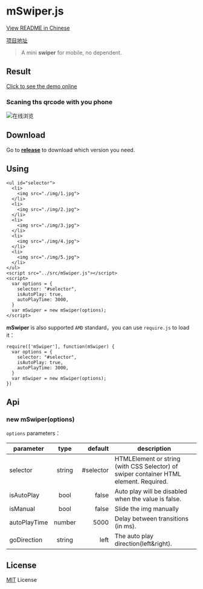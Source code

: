 # mSwiper.js

[View README in Chinese](https://github.com/JohnsenZhou/mSwiper.js/blob/master/README.md)

[项目地址](https://github.com/JohnsenZhou/mSwiper.js)

> A mini **swiper** for mobile, no dependent.

## Result
[Click to see the demo online](https://johnsenzhou.github.io/mSwiper.js/)
### Scaning ths qrcode with you phone
![在线浏览](https://raw.githubusercontent.com/JohnsenZhou/NodeApp-Deploy/img/swiper.png)


## Download
Go to **[release](https://github.com/JohnsenZhou/mSwiper.js/releases)** to download which version you need.

## Using

```
<ul id="selector">
  <li>
    <img src="./img/1.jpg">
  </li>
  <li>
    <img src="./img/2.jpg">
  </li>
  <li>
    <img src="./img/3.jpg">
  </li>
  <li>
    <img src="./img/4.jpg">
  </li>
  <li>
    <img src="./img/5.jpg">
  </li>
</ul>
<script src="../src/mSwiper.js"></script>
<script>
  var options = {
    selector: "#selector",
    isAutoPlay: true,
    autoPlayTime: 3000,
  }
  var mSwiper = new mSwiper(options);
</script>
```
**mSwiper** is also supported ``AMD`` standard，you can use ``require.js`` to load it：

```
require(['mSwiper'], function(mSwiper) {
  var options = {
    selector: "#selector",
    isAutoPlay: true,   
    autoPlayTime: 3000,  
  }
  var mSwiper = new mSwiper(options);
})
```

## Api

### new mSwiper(options)

``options`` parameters：

| parameter        | type           | default  | description  |
| ------------- |:-------------:| -----:| -----|
| selector      | string | #selector | HTMLElement or string (with CSS Selector) of swiper container HTML element. Required.  |
| isAutoPlay      | bool      |   false| Auto play will be disabled when the value is false.  |
| isManual | bool      |    false | Slide the img manually  |
| autoPlayTime | number      |    5000 | Delay between transitions (in ms).  |
| goDirection | string      |    left | The auto play direction(left&right).  |

## License

[MIT](https://github.com/JohnsenZhou/mSwiper.js/blob/master/LICENSE) License
